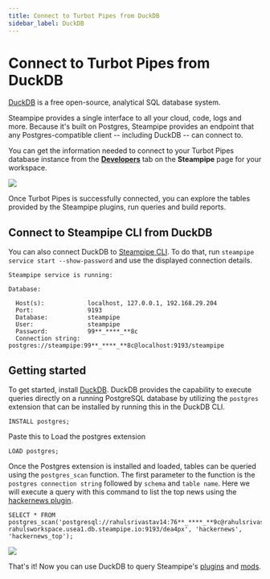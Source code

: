 ```yaml
---
title: Connect to Turbot Pipes from DuckDB
sidebar_label: DuckDB
---
```


# Connect to Turbot Pipes from DuckDB

[DuckDB](https://duckdb.org/) is a free open-source, analytical SQL database system.

Steampipe provides a single interface to all your cloud, code, logs and more. Because it's built on Postgres, Steampipe provides an endpoint that any Postgres-compatible client -- including DuckDB -- can connect to.

You can get the information needed to connect to your Turbot Pipes database instance from the **[Developers](/pipes/docs/using/steampipe/developers)** tab on the **Steampipe** page for your workspace.  

![](/images/docs/pipes/steampipe/pipes_steampipe_developer_database.png)

Once Turbot Pipes is successfully connected, you can explore the tables provided by the Steampipe plugins, run queries and build reports.

## Connect to Steampipe CLI from DuckDB

You can also connect DuckDB to [Steampipe CLI](https://steampipe.io/downloads). To do that, run `steampipe service start --show-password` and use the displayed connection details.

```
Steampipe service is running:

Database:

  Host(s):            localhost, 127.0.0.1, 192.168.29.204
  Port:               9193
  Database:           steampipe
  User:               steampipe
  Password:           99**_****_**8c
  Connection string:  postgres://steampipe:99**_****_**8c@localhost:9193/steampipe
```

## Getting started

To get started, install [DuckDB](https://duckdb.org/docs/installation/index). DuckDB provides the capability to execute queries directly on a running PostgreSQL database by utilizing the `postgres` extension that can be installed by running this in the DuckDB CLI.

```
INSTALL postgres;
```

Paste this to Load the postgres extension

```
LOAD postgres;
```

Once the Postgres extension is installed and loaded, tables can be queried using the `postgres_scan` function. The first parameter to the function is the `postgres connection string` followed by `schema` and `table name`. Here we will execute a query with this command to list the top news using the [hackernews plugin](https://hub.steampipe.io/plugins/turbot/hackernews).

```
SELECT * FROM postgres_scan('postgresql://rahulsrivastav14:76**_****_**9c@rahulsrivastav14-rahulsworkspace.usea1.db.steampipe.io:9193/dea4px', 'hackernews', 'hackernews_top');
```

<div style={{"marginTop":"1em", "marginBottom":"1em", "width":"90%"}}>
<img src="/images/docs/pipes/duckdb-data-preview.png" />
</div>

That's it! Now you can use DuckDB to query Steampipe's [plugins](https://hub.steampipe.io/plugins) and [mods](https://hub.steampipe.io/mods).
